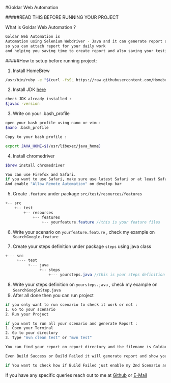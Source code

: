 #Goldar Web Automation

#####READ THIS BEFORE RUNNING YOUR PROJECT

What is Goldar Web Automation ?
```bash
Goldar Web Automation is
Automation using Selenium Webdriver - Java and it can generate report automatically,
so you can attach report for your daily work
and helping you saving time to create report and also saving your testing time.
```

#####How to setup before running project:

1. Install HomeBrew

```bash
/usr/bin/ruby -e "$(curl -fsSL https://raw.githubusercontent.com/Homebrew/install/master/install)"
```
2. Install JDK [here](http://www.oracle.com/technetwork/java/javase/downloads/jdk8-downloads-2133151.html)

```bash
check JDK already installed :
$javac -version
```

3. Write on your .bash_profile

```bash
open your bash profile using nano or vim :
$nano .bash_profile
```

```bash
Copy to your bash profile :

export JAVA_HOME=$(/usr/libexec/java_home)
```

4. Install chromedriver
```bash
$brew install chromedriver
```
```bash
You can use Firefox and Safari.
if you want to use Safari, make sure use latest Safari or at least Safari 10.0
And enable "Allow Remote Automation" on develop bar
```
5. Create `.feature` under package `src/test/resources/features`
```java
+-- src
    +-- test
        +-- resources
            +-- features
                +-- yourfeature.feature //this is your feature files
```
6. Write your scenario on `yourfeature.feature` , check my example on `SearchGoogle.feature`

7. Create your steps definition under package `steps` using java class
```java
+--- src
     +--- test
          +--- java
               +-- steps
                   +--- yoursteps.java //this is your steps definition
```
8. Write your steps definition on `yoursteps.java` , check my example on `SearchGoogleStep.java`
9. After all done then you can run project
```bash
if you only want to run scenario to check it work or not :
1. Go to your scenario
2. Run your Project
```
```bash
if you want to run all your scenario and generate Report :
1. Open your Terminal
2. Go to your directory
3. Type "mvn clean test" or "mvn test"

You can find your report on report directory and the filename is GoldarReport.html
```
```bash
Even Build Success or Build Failed it will generate report and show you where is the error happen

if You want to check how if Build Failed just enable my 2nd Scenario and run it, then you will see the results.
```

If you have any specific queries reach out to me at [Github](https://github.com/raixa) or [E-Mail](mailto:khalif.rinaldi@gmail.com)